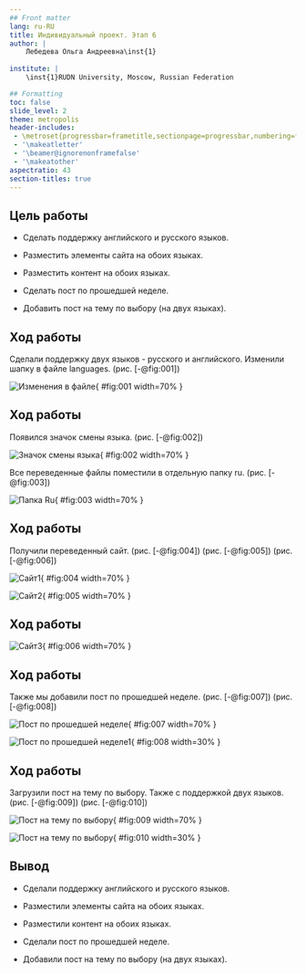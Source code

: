 ```yaml
---
## Front matter
lang: ru-RU
title: Индивидуальный проект. Этап 6
author: |
	Лебедева Ольга Андреевна\inst{1}
	
institute: |
	\inst{1}RUDN University, Moscow, Russian Federation

## Formatting
toc: false
slide_level: 2
theme: metropolis
header-includes: 
 - \metroset{progressbar=frametitle,sectionpage=progressbar,numbering=fraction}
 - '\makeatletter'
 - '\beamer@ignorenonframefalse'
 - '\makeatother'
aspectratio: 43
section-titles: true
---
```


## Цель работы 

- Сделать поддержку английского и русского языков.

- Разместить элементы сайта на обоих языках.

- Разместить контент на обоих языках.

- Сделать пост по прошедшей неделе.

- Добавить пост на тему по выбору (на двух языках).

## Ход работы

Сделали поддержку двух языков - русского и английского. Изменили шапку в файле languages. (рис. [-@fig:001])

![Изменения в файле](1.png){ #fig:001 width=70% }

## Ход работы

Появился значок смены языка. (рис. [-@fig:002])

![Значок смены языка](2.png){ #fig:002 width=70% }

Все переведенные файлы поместили в отдельную папку ru. (рис. [-@fig:003])

![Папка Ru](3.png){ #fig:003 width=70% }

## Ход работы

Получили переведенный сайт. (рис. [-@fig:004]) (рис. [-@fig:005]) (рис. [-@fig:006])

![Сайт1](4.png){ #fig:004 width=70% }

![Сайт2](5.png){ #fig:005 width=70% }

## Ход работы

![Сайт3](6.png){ #fig:006 width=70% }

## Ход работы

Также мы добавили пост по прошедшей неделе. (рис. [-@fig:007]) (рис. [-@fig:008])

![Пост по прошедшей неделе](7.png){ #fig:007 width=70% }

![Пост по прошедшей неделе1](8.png){ #fig:008 width=30% }

## Ход работы

Загрузили пост на тему по выбору. Также с поддержкой двух языков. (рис. [-@fig:009]) (рис. [-@fig:010])

![Пост на тему по выбору](9.png){ #fig:009 width=70% }

![Пост на тему по выбору](10.png){ #fig:010 width=30% }

## Вывод

- Сделали поддержку английского и русского языков.

- Разместили элементы сайта на обоих языках.

- Разместили контент на обоих языках.

- Сделали пост по прошедшей неделе.

- Добавили пост на тему по выбору (на двух языках).